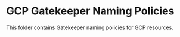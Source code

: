 # GCP Gatekeeper Naming Policies

This folder contains Gatekeeper naming policies for GCP resources.
